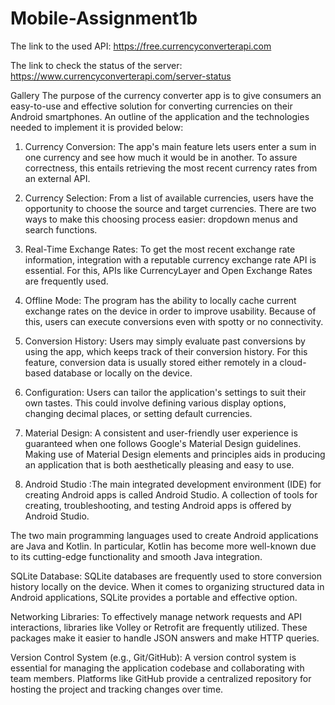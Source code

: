 # Mobile-Assignment1b
The link to the used API: https://free.currencyconverterapi.com

The link to check the status of the server: https://www.currencyconverterapi.com/server-status

Gallery
The purpose of the currency converter app is to give consumers an easy-to-use and effective solution for converting currencies on their Android smartphones. An outline of the application and the technologies needed to implement it is provided below:

1. Currency Conversion: The app's main feature lets users enter a sum in one currency and see how much it would be in another. To assure correctness, this entails retrieving the most recent currency rates from an external API.


2. Currency Selection: From a list of available currencies, users have the opportunity to choose the source and target currencies. There are two ways to make this choosing process easier: dropdown menus and search functions.


3. Real-Time Exchange Rates: To get the most recent exchange rate information, integration with a reputable currency exchange rate API is essential. For this, APIs like CurrencyLayer and Open Exchange Rates are frequently used.


4. Offline Mode: The program has the ability to locally cache current exchange rates on the device in order to improve usability. Because of this, users can execute conversions even with spotty or no connectivity.


5. Conversion History: Users may simply evaluate past conversions by using the app, which keeps track of their conversion history. For this feature, conversion data is usually stored either remotely in a cloud-based database or locally on the device.

6. Configuration: Users can tailor the application's settings to suit their own tastes. This could involve defining various display options, changing decimal places, or setting default currencies.

7. Material Design: A consistent and user-friendly user experience is guaranteed when one follows Google's Material Design guidelines. Making use of Material Design elements and principles aids in producing an application that is both aesthetically pleasing and easy to use.

8. Android Studio :The main integrated development environment (IDE) for creating Android apps is called Android Studio. A collection of tools for creating, troubleshooting, and testing Android apps is offered by Android Studio.

The two main programming languages used to create Android applications are Java and Kotlin. In particular, Kotlin has become more well-known due to its cutting-edge functionality and smooth Java integration.

SQLite Database: SQLite databases are frequently used to store conversion history locally on the device. When it comes to organizing structured data in Android applications, SQLite provides a portable and effective option.

Networking Libraries: To effectively manage network requests and API interactions, libraries like Volley or Retrofit are frequently utilized. These packages make it easier to handle JSON answers and make HTTP queries.

Version Control System (e.g., Git/GitHub): A version control system is essential for managing the application codebase and collaborating with team members. Platforms like GitHub provide a centralized repository for hosting the project and tracking changes over time.
